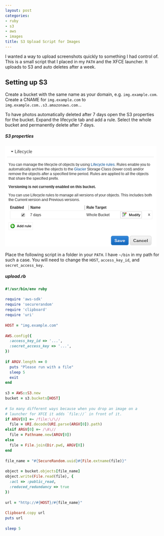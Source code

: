 ```yaml
---
layout: post
categories:
- ruby
- s3
- aws
- images
title: S3 Upload Script for Images
---
```


I wanted a way to upload screenshots quickly to something I had control of. This is a small script that I placed in my `PATH` and the XFCE launcher. It uploads to S3 and auto deletes after a week.

## Setting up S3

Create a bucket with the same name as your domain, e.g. `img.example.com`. Create a CNAME for `img.example.com` to `img.example.com..s3.amazonaws.com.`.

To have photos automatically deleted after 7 days open the S3 properties for the bucket. Expand the lifecycle tab and add a rule. Select the whole bucket and permanently delete after 7 days.

##### S3 properties
![S3 properties for the bucket](/images/s3-lifecycle.png)

Place the following script in a folder in your `PATH`. I have `~/bin` in my path for such a case. You will need to change the `HOST`, `access_key_id`, and `secret_access_key`.

##### upload.rb
```ruby
#!/usr/bin/env ruby

require 'aws-sdk'
require 'securerandom'
require 'clipboard'
require 'uri'

HOST = "img.example.com"

AWS.config({
  :access_key_id => '...',
  :secret_access_key => '...',
})

if ARGV.length == 0
  puts "Please run with a file"
  sleep 5
  exit
end

s3 = AWS::S3.new
bucket = s3.buckets[HOST]

# So many different ways because when you drop an image on a
# launcher for XFCE it adds `file://` in front of it.
if ARGV[0] =~ /file:\/\//
  file = URI.decode(URI.parse(ARGV[0]).path)
elsif ARGV[0] =~ /\A\//
  file = Pathname.new(ARGV[0])
else
  file = File.join(Dir.pwd, ARGV[0])
end

file_name = "#{SecureRandom.uuid}#{File.extname(file)}"

object = bucket.objects[file_name]
object.write(File.read(file), {
  :acl => :public_read,
  :reduced_redundancy => true
})

url = "http://#{HOST}/#{file_name}"

Clipboard.copy url
puts url

sleep 5
```
